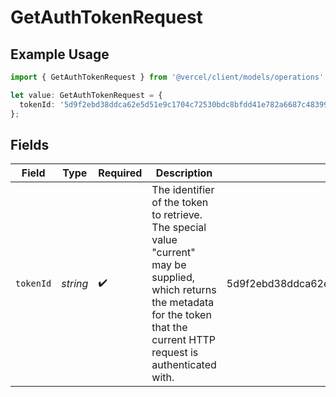 # GetAuthTokenRequest

## Example Usage

```typescript
import { GetAuthTokenRequest } from '@vercel/client/models/operations';

let value: GetAuthTokenRequest = {
  tokenId: '5d9f2ebd38ddca62e5d51e9c1704c72530bdc8bfdd41e782a6687c48399e8391',
};
```

## Fields

| Field     | Type     | Required           | Description                                                                                                                                                                           | Example                                                          |
| --------- | -------- | ------------------ | ------------------------------------------------------------------------------------------------------------------------------------------------------------------------------------- | ---------------------------------------------------------------- |
| `tokenId` | _string_ | :heavy_check_mark: | The identifier of the token to retrieve. The special value \"current\" may be supplied, which returns the metadata for the token that the current HTTP request is authenticated with. | 5d9f2ebd38ddca62e5d51e9c1704c72530bdc8bfdd41e782a6687c48399e8391 |
